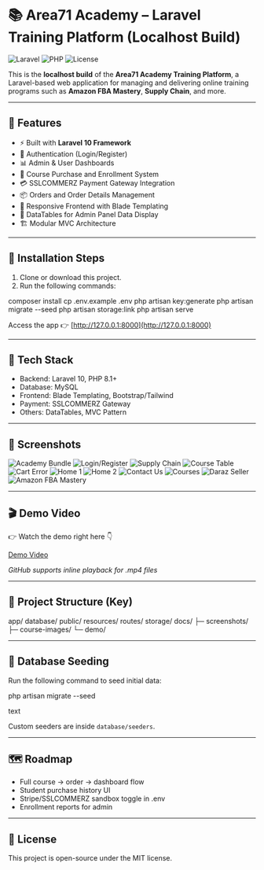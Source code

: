 # 📚 Area71 Academy – Laravel Training Platform (Localhost Build)

![Laravel](https://img.shields.io/badge/Laravel-10.x-red)
![PHP](https://img.shields.io/badge/PHP-%3E=8.1-blue)
![License](https://img.shields.io/badge/License-MIT-green)

This is the **localhost build** of the **Area71 Academy Training Platform**, a Laravel-based web application for managing and delivering online training programs such as **Amazon FBA Mastery**, **Supply Chain**, and more.

---

## 🔧 Features

- ⚡ Built with **Laravel 10 Framework**
- 🔑 Authentication (Login/Register)
- 📊 Admin & User Dashboards
- 🛒 Course Purchase and Enrollment System
- 💳 SSLCOMMERZ Payment Gateway Integration
- 📦 Orders and Order Details Management
- 🎨 Responsive Frontend with Blade Templating
- 📑 DataTables for Admin Panel Data Display
- 🏗️ Modular MVC Architecture

---

## 🚀 Installation Steps

1. Clone or download this project.
2. Run the following commands:

composer install
cp .env.example .env
php artisan key:generate
php artisan migrate --seed
php artisan storage:link
php artisan serve


Access the app 👉 [http://127.0.0.1:8000](http://127.0.0.1:8000)

---

## 🧰 Tech Stack

- Backend: Laravel 10, PHP 8.1+
- Database: MySQL
- Frontend: Blade Templating, Bootstrap/Tailwind
- Payment: SSLCOMMERZ Gateway
- Others: DataTables, MVC Pattern

---

## 📸 Screenshots

![Academy Bundle](screenshots/Area71-Academy-Bundle.jpg)
![Login/Register](screenshots/login-or-register-page.jpg)
![Supply Chain](screenshots/supply-chain.jpg)
![Course Table](screenshots/Course-database-table.jpg)
![Cart Error](screenshots/addto-cart-error-without-login.jpg)
![Home 1](screenshots/home1.jpg)
![Home 2](screenshots/home2.jpg)
![Contact Us](screenshots/contact-us.jpg)
![Courses](screenshots/courses.jpg)
![Daraz Seller](screenshots/daraz.jpg)
![Amazon FBA Mastery](screenshots/amazon-fba-mastery.jpg)

---

## 🎬 Demo Video

👉 Watch the demo right here 👇

[Demo Video](screenshots/2025-08-23-00-10-58.mp4)

_GitHub supports inline playback for .mp4 files_

---

## 📂 Project Structure (Key)

app/
database/
public/
resources/
routes/
storage/
docs/
├─ screenshots/
├─ course-images/
└─ demo/


---

## 🧪 Database Seeding

Run the following command to seed initial data:

php artisan migrate --seed

text

Custom seeders are inside `database/seeders`.

---

## 🗺️ Roadmap

- Full course → order → dashboard flow
- Student purchase history UI
- Stripe/SSLCOMMERZ sandbox toggle in .env
- Enrollment reports for admin

---

## 📄 License

This project is open-source under the MIT license.
